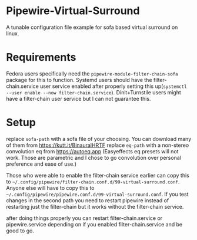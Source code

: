 # Pipewire-Virtual-Surround
A tunable configuration file example for sofa based virtual surround on linux.

# Requirements
Fedora users specifically need the `pipewire-module-filter-chain-sofa` package for this to function.
Systemd users should have the filter-chain.service user service enabled after properly setting this up(`systemctl --user enable --now filter-chain.service`).
Dinit+Turnstile users might have a filter-chain user service but I can not guarantee this.

# Setup
replace `sofa-path` with a sofa file of your choosing. You can download many of them from https://kutt.it/BinauralHRTF
replace `eq-path` with a non-stereo convolution eq from https://autoeq.app (Easyeffects eq presets will not work. Those are parametric and I chose to go convolution over personal preference and ease of use.)

Those who were able to enable the filter-chain service earlier can copy this to `~/.config/pipewire/filter-chain.conf.d/99-virtual-surround.conf`.
Anyone else will have to copy this to `~/.config/pipewire/pipewire.conf.d/99-virtual-surround.conf`. 
If you test changes in the second path you need to restart pipewire instead of restarting just the filter-chain but it works without the filter-chain service.

after doing things properly you can restart filter-chain.service or pipewire.service depending on if you enabled filter-chain.service and be good to go.
